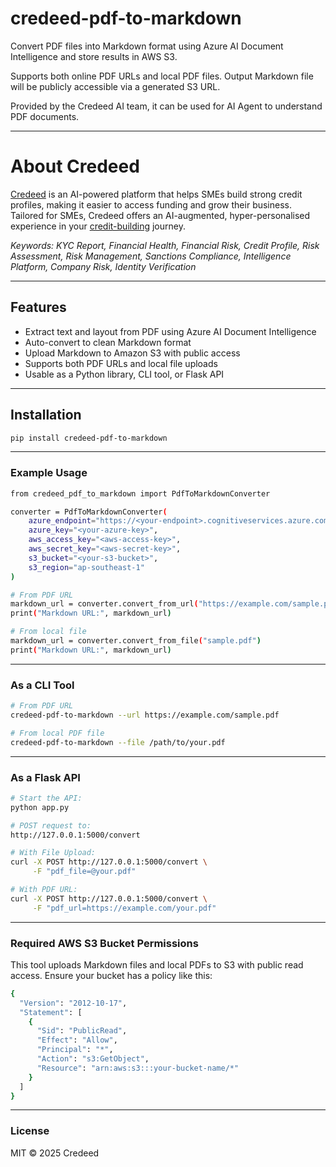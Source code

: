 # credeed-pdf-to-markdown

Convert PDF files into Markdown format using Azure AI Document Intelligence and store results in AWS S3.

Supports both online PDF URLs and local PDF files. Output Markdown file will be publicly accessible via a generated S3 URL.

Provided by the Credeed AI team, it can be used for AI Agent to understand PDF documents.

---

# About Credeed

[Credeed](https://www.credeed.com) is an AI-powered platform that helps SMEs build strong credit profiles, making it easier to access funding and grow their business. Tailored for SMEs, Credeed offers an AI-augmented, hyper-personalised experience in your [credit-building](https://www.credeed.com/score) journey.

*Keywords: KYC Report, Financial Health, Financial Risk, Credit Profile, Risk Assessment, Risk Management, Sanctions Compliance, Intelligence Platform, Company Risk, Identity Verification*

---

## Features

- Extract text and layout from PDF using Azure AI Document Intelligence
- Auto-convert to clean Markdown format
- Upload Markdown to Amazon S3 with public access
- Supports both PDF URLs and local file uploads
- Usable as a Python library, CLI tool, or Flask API

---

## Installation

```bash
pip install credeed-pdf-to-markdown
```

---

### Example Usage

```bash
from credeed_pdf_to_markdown import PdfToMarkdownConverter

converter = PdfToMarkdownConverter(
    azure_endpoint="https://<your-endpoint>.cognitiveservices.azure.com/",
    azure_key="<your-azure-key>",
    aws_access_key="<aws-access-key>",
    aws_secret_key="<aws-secret-key>",
    s3_bucket="<your-s3-bucket>",
    s3_region="ap-southeast-1"
)

# From PDF URL
markdown_url = converter.convert_from_url("https://example.com/sample.pdf")
print("Markdown URL:", markdown_url)

# From local file
markdown_url = converter.convert_from_file("sample.pdf")
print("Markdown URL:", markdown_url)
```

---

### As a CLI Tool

```bash
# From PDF URL
credeed-pdf-to-markdown --url https://example.com/sample.pdf

# From local PDF file
credeed-pdf-to-markdown --file /path/to/your.pdf
```

---

### As a Flask API

```bash
# Start the API:
python app.py

# POST request to:
http://127.0.0.1:5000/convert

# With File Upload:
curl -X POST http://127.0.0.1:5000/convert \
     -F "pdf_file=@your.pdf"

# With PDF URL:
curl -X POST http://127.0.0.1:5000/convert \
     -F "pdf_url=https://example.com/your.pdf"
```

---

### Required AWS S3 Bucket Permissions
This tool uploads Markdown files and local PDFs to S3 with public read access. Ensure your bucket has a policy like this:
```bash
{
  "Version": "2012-10-17",
  "Statement": [
    {
      "Sid": "PublicRead",
      "Effect": "Allow",
      "Principal": "*",
      "Action": "s3:GetObject",
      "Resource": "arn:aws:s3:::your-bucket-name/*"
    }
  ]
}

```

---

### License

MIT © 2025 Credeed
